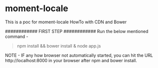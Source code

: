 # moment-locale
This is a poc for moment-locale HowTo with CDN and Bower

############ FIRST STEP ############
Run the below mentioned command - 
>npm install && bower install & node app.js

NOTE - IF any how browser not automatically started, you can hit the URL http://localhost:8000 in your browser after npm and bower install.
